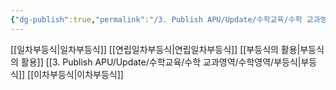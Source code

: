 ```yaml
---
{"dg-publish":true,"permalink":"/3. Publish APU/Update/수학교육/수학 교과영역/수학영역/부등식/","noteIcon":"","created":"","updated":""}
---
```


[[일차부등식\|일차부등식]] 
[[연립일차부등식\|연립일차부등식]] 
[[부등식의 활용\|부등식의 활용]] 
[[3. Publish APU/Update/수학교육/수학 교과영역/수학영역/부등식\|부등식]] 
[[이차부등식\|이차부등식]]